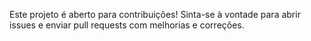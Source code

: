 Este projeto é aberto para contribuições! Sinta-se à vontade para abrir issues e enviar pull requests com melhorias e correções.

